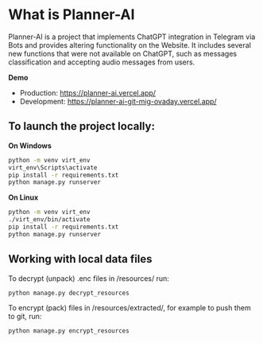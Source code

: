 # What is Planner-AI
Planner-AI is a project that implements ChatGPT integration in Telegram via Bots and provides altering functionality on the Website.
It includes several new functions that were not available on ChatGPT, such as messages classification and accepting audio messages from users.

**Demo**
* Production: https://planner-ai.vercel.app/ 
* Development: https://planner-ai-git-mig-ovaday.vercel.app/

## To launch the project locally:

**On Windows**
```bash
python -m venv virt_env
virt_env\Scripts\activate
pip install -r requirements.txt
python manage.py runserver
```

**On Linux**
```bash
python -m venv virt_env
./virt_env/bin/activate
pip install -r requirements.txt
python manage.py runserver
```

## Working with local data files

To decrypt (unpack) .enc files in /resources/ run:
```bash
python manage.py decrypt_resources
```

To encrypt (pack) files in /resources/extracted/, for example to push them to git, run:
```bash
python manage.py encrypt_resources
```